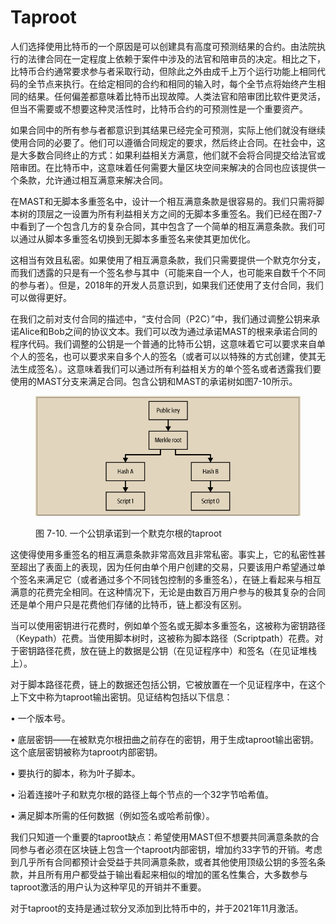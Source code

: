 # Taproot

人们选择使用比特币的一个原因是可以创建具有高度可预测结果的合约。由法院执行的法律合同在一定程度上依赖于案件中涉及的法官和陪审员的决定。相比之下，比特币合约通常要求参与者采取行动，但除此之外由成千上万个运行功能上相同代码的全节点来执行。在给定相同的合约和相同的输入时，每个全节点将始终产生相同的结果。任何偏差都意味着比特币出现故障。人类法官和陪审团比软件更灵活，但当不需要或不想要这种灵活性时，比特币合约的可预测性是一个重要资产。

如果合同中的所有参与者都意识到其结果已经完全可预测，实际上他们就没有继续使用合同的必要了。他们可以遵循合同规定的要求，然后终止合同。在社会中，这是大多数合同终止的方式：如果利益相关方满意，他们就不会将合同提交给法官或陪审团。在比特币中，这意味着任何需要大量区块空间来解决的合同也应该提供一个条款，允许通过相互满意来解决合同。

 在MAST和无脚本多重签名中，设计一个相互满意条款是很容易的。我们只需将脚本树的顶层之一设置为所有利益相关方之间的无脚本多重签名。我们已经在图7-7中看到了一个包含几方的复杂合同，其中包含了一个简单的相互满意条款。我们可以通过从脚本多重签名切换到无脚本多重签名来使其更加优化。

这相当有效且私密。如果使用了相互满意条款，我们只需要提供一个默克尔分支，而我们透露的只是有一个签名参与其中（可能来自一个人，也可能来自数千个不同的参与者）。但是，2018年的开发人员意识到，如果我们还使用了支付合同，我们可以做得更好。

在我们之前对支付合同的描述中，“支付合同（P2C）”中，我们通过调整公钥来承诺Alice和Bob之间的协议文本。我们可以改为通过承诺MAST的根来承诺合同的程序代码。我们调整的公钥是一个普通的比特币公钥，这意味着它可以要求来自单个人的签名，也可以要求来自多个人的签名（或者可以以特殊的方式创建，使其无法生成签名）。这意味着我们可以通过所有利益相关方的单个签名或者透露我们要使用的MAST分支来满足合同。包含公钥和MAST的承诺树如图7-10所示。

<figure><img src="../.gitbook/assets/7.10.png" alt=""><figcaption><p>图 7-10.  一个公钥承诺到一个默克尔根的taproot</p></figcaption></figure>

这使得使用多重签名的相互满意条款非常高效且非常私密。事实上，它的私密性甚至超出了表面上的表现，因为任何由单个用户创建的交易，只要该用户希望通过单个签名来满足它（或者通过多个不同钱包控制的多重签名），在链上看起来与相互满意的花费完全相同。在这种情况下，无论是由数百万用户参与的极其复杂的合同还是单个用户只是花费他们存储的比特币，链上都没有区别。

当可以使用密钥进行花费时，例如单个签名或无脚本多重签名，这被称为密钥路径（Keypath）花费。当使用脚本树时，这被称为脚本路径（Scriptpath）花费。对于密钥路径花费，放在链上的数据是公钥（在见证程序中）和签名（在见证堆栈上）。

对于脚本路径花费，链上的数据还包括公钥，它被放置在一个见证程序中，在这个上下文中称为taproot输出密钥。见证结构包括以下信息：

• 一个版本号。&#x20;

• 底层密钥——在被默克尔根扭曲之前存在的密钥，用于生成taproot输出密钥。这个底层密钥被称为taproot内部密钥。&#x20;

• 要执行的脚本，称为叶子脚本。&#x20;

• 沿着连接叶子和默克尔根的路径上每个节点的一个32字节哈希值。&#x20;

• 满足脚本所需的任何数据（例如签名或哈希前像）。

我们只知道一个重要的taproot缺点：希望使用MAST但不想要共同满意条款的合同参与者必须在区块链上包含一个taproot内部密钥，增加约33字节的开销。考虑到几乎所有合同都预计会受益于共同满意条款，或者其他使用顶级公钥的多签名条款，并且所有用户都受益于输出看起来相似的增加的匿名性集合，大多数参与taproot激活的用户认为这种罕见的开销并不重要。&#x20;

对于taproot的支持是通过软分叉添加到比特币中的，并于2021年11月激活。
